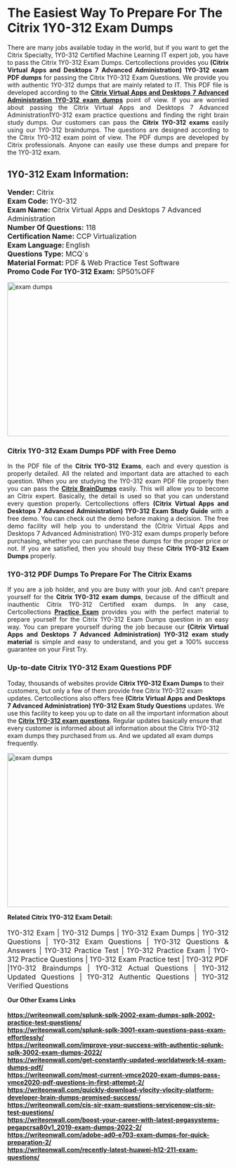 <h1>The Easiest Way To Prepare For The Citrix 1Y0-312 Exam Dumps</h1> <p style="text-align:justify">There are many jobs available today in the world, but if you want to get the Citrix Specialty, 1Y0-312 Certified Machine Learning IT expert job, you have to pass the Citrix 1Y0-312 Exam Dumps. Certcollections provides you <strong>(Citrix Virtual Apps and Desktops 7 Advanced Administration) 1Y0-312 exam PDF dumps</strong> for passing the Citrix 1Y0-312 Exam Questions. We provide you with authentic 1Y0-312 dumps that are mainly related to IT. This PDF file is developed according to the <a href="https://www.certsofficial.com/citrix/1y0-312-questions"><strong>Citrix Virtual Apps and Desktops 7 Advanced Administration 1Y0-312 exam dumps</strong></a> point of view. If you are worried about passing the Citrix Virtual Apps and Desktops 7 Advanced Administration1Y0-312 exam practice questions and finding the right brain study dumps. Our customers can pass the <strong>Citrix 1Y0-312 exams </strong>easily using our 1Y0-312 braindumps. The questions are designed according to the Citrix 1Y0-312 exam point of view. The PDF dumps are developed by Citrix professionals. Anyone can easily use these dumps and prepare for the 1Y0-312 exam.</p> <h2><strong>1Y0-312 Exam Information:</strong></h2> <p><span style="font-size:16px"><strong>Vender:</strong> Citrix<br /> <strong>Exam Code:</strong> 1Y0-312<br /> <strong>Exam Name:</strong> Citrix Virtual Apps and Desktops 7 Advanced Administration<br /> <strong>Number Of Questions:</strong> 118<br /> <strong>Certification Name:</strong> CCP Virtualization<br /> <strong>Exam Language: </strong>English<br /> <strong>Questions Type:</strong> MCQ`s<br /> <strong>Material Format: </strong>PDF & Web Practice Test Software<br /> <strong>Promo Code For 1Y0-312 Exam:</strong> SP50%OFF</span></p> <p><a href="https://www.certsofficial.com/citrix/1y0-312-questions" rel="no-follow"><img alt="exam dumps" src="https://www.certcollections.com/uploads/content/certsofficial.jpg" style="height:350px; width:750px" /></a></p> <h3><strong>Citrix 1Y0-312 Exam Dumps PDF with Free Demo</strong></h3> <p style="text-align:justify">In the PDF file of the <strong>Citrix 1Y0-312 Exams</strong>, each and every question is properly detailed. All the related and important data are attached to each question. When you are studying the 1Y0-312 exam PDF file properly then you can pass the <a href="https://www.certsofficial.com/citrix-dumps"><strong>Citrix BrainDumps</strong></a> easily. This will allow you to become an Citrix expert. Basically, the detail is used so that you can understand every question properly. Certcollections offers <strong>(Citrix Virtual Apps and Desktops 7 Advanced Administration) 1Y0-312 Exam Study Guide</strong> with a free demo. You can check out the demo before making a decision. The free demo facility will help you to understand the (Citrix Virtual Apps and Desktops 7 Advanced Administration) 1Y0-312 exam dumps properly before purchasing, whether you can purchase these dumps for the proper price or not. If you are satisfied, then you should buy these <strong>Citrix 1Y0-312 Exam Dumps</strong> properly.</p> <h3><strong>1Y0-312 PDF Dumps To Prepare For The Citrix Exams</strong></h3> <p style="text-align:justify">If you are a job holder, and you are busy with your job. And can't prepare yourself for the <strong>Citrix 1Y0-312 exam dumps</strong>, because of the difficult and inauthentic Citrix 1Y0-312 Certified exam dumps. In any case, Certcollections <strong><a href="https://www.certsofficial.com/">Practice Exam</a></strong> provides you with the perfect material to prepare yourself for the Citrix 1Y0-312 Exam Dumps question in an easy way. You can prepare yourself during the job because our <strong>(Citrix Virtual Apps and Desktops 7 Advanced Administration) 1Y0-312 exam study material</strong> is simple and easy to understand, and you get a 100% success guarantee on your First Try.</p> <h3><strong>Up-to-date Citrix 1Y0-312 Exam Questions PDF</strong></h3> <p>Today, thousands of websites provide <strong>Citrix 1Y0-312 Exam Dumps</strong> to their customers, but only a few of them provide free Citrix 1Y0-312 exam updates. Certcollections also offers free <strong>(Citrix Virtual Apps and Desktops 7 Advanced Administration) 1Y0-312 Exam Study Questions</strong> updates. We use this facility to keep you up to date on all the important information about the <a href="https://www.certsofficial.com/citrix/1y0-312-questions"><strong>Citrix 1Y0-312 exam questions</strong></a>. Regular updates basically ensure that every customer is informed about all information about the Citrix 1Y0-312 exam dumps they purchased from us. And we updated all exam dumps frequently.</p> <p><a href="https://www.certsofficial.com/citrix/1y0-312-questions"><img alt="exam dumps " src="https://www.certcollections.com/uploads/content/certsofficial2.jpg" style="height:350px; width:750px" /></a></p> <p style="text-align:justify"><span style="font-size:14px"><strong>Related Citrix 1Y0-312 Exam Detail:</strong></span><br /> <br /> <span style="font-size:16px">1Y0-312 Exam | 1Y0-312 Dumps | 1Y0-312 Exam Dumps | 1Y0-312 Questions | 1Y0-312 Exam Questions | 1Y0-312 Questions & Answers | 1Y0-312 Practice Test | 1Y0-312 Practice Exam | 1Y0-312 Practice Questions | 1Y0-312 Exam Practice test | 1Y0-312 PDF |1Y0-312 Braindumps | 1Y0-312 Actual Questions | 1Y0-312 Updated Questions | 1Y0-312 Authentic Questions | 1Y0-312 Verified Questions</span></p>	<b> Our Other Exams Links<br><br>
  <a href='https://writeonwall.com/splunk-splk-2002-exam-dumps-splk-2002-practice-test-questions/' >https://writeonwall.com/splunk-splk-2002-exam-dumps-splk-2002-practice-test-questions/</a><br>
<a href='https://writeonwall.com/splunk-splk-3001-exam-questions-pass-exam-effortlessly/' >https://writeonwall.com/splunk-splk-3001-exam-questions-pass-exam-effortlessly/</a><br>
<a href='https://writeonwall.com/improve-your-success-with-authentic-splunk-splk-3002-exam-dumps-2022/' >https://writeonwall.com/improve-your-success-with-authentic-splunk-splk-3002-exam-dumps-2022/</a><br>
<a href='https://writeonwall.com/get-constantly-updated-worldatwork-t4-exam-dumps-pdf/' >https://writeonwall.com/get-constantly-updated-worldatwork-t4-exam-dumps-pdf/</a><br>
<a href='https://writeonwall.com/most-current-vmce2020-exam-dumps-pass-vmce2020-pdf-questions-in-first-attempt-2/' >https://writeonwall.com/most-current-vmce2020-exam-dumps-pass-vmce2020-pdf-questions-in-first-attempt-2/</a><br>
<a href='https://writeonwall.com/quickly-download-vlocity-vlocity-platform-developer-brain-dumps-promised-success/' >https://writeonwall.com/quickly-download-vlocity-vlocity-platform-developer-brain-dumps-promised-success/</a><br>
<a href='https://writeonwall.com/cis-sir-exam-questions-servicenow-cis-sir-test-questions/' >https://writeonwall.com/cis-sir-exam-questions-servicenow-cis-sir-test-questions/</a><br>
<a href='https://writeonwall.com/boost-your-career-with-latest-pegasystems-pegapcrsa80v1_2019-exam-dumps-2022-2/' >https://writeonwall.com/boost-your-career-with-latest-pegasystems-pegapcrsa80v1_2019-exam-dumps-2022-2/</a><br>
<a href='https://writeonwall.com/adobe-ad0-e703-exam-dumps-for-quick-preparation-2/' >https://writeonwall.com/adobe-ad0-e703-exam-dumps-for-quick-preparation-2/</a><br>
<a href='https://writeonwall.com/recently-latest-huawei-h12-211-exam-questions/' >https://writeonwall.com/recently-latest-huawei-h12-211-exam-questions/</a><br>
